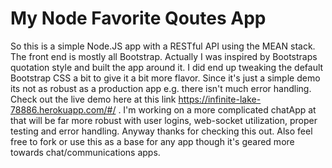 # My Node Favorite Qoutes App

So this is a simple Node.JS app with a RESTful API using the MEAN stack. The front end is mostly all Bootstrap. Actually I was inspired by Bootstraps quotation style and built the app around it. I did end up tweaking the default Bootstrap CSS a bit to give it a bit more flavor. Since it's just a simple demo its not as robust as a production app e.g. there isn't much error handling. Check out the live demo here at this link https://infinite-lake-78886.herokuapp.com/#/ . I'm working on a more complicated chatApp at that will be far more robust with user logins, web-socket utilization, proper testing and error handling. Anyway thanks for checking this out. Also feel free to fork or use this as a base for any app though it's geared more towards chat/communications apps.
